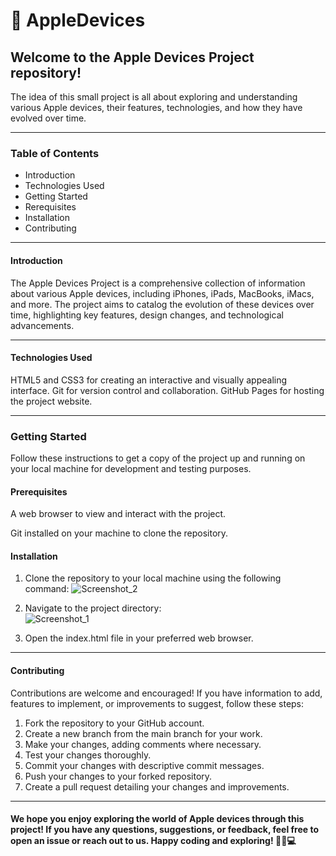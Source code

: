 # 🍎 AppleDevices

## Welcome to the Apple Devices Project repository!

The idea of this small project is all about exploring and understanding various Apple devices, their features, technologies, and how they have evolved over time.

---

### Table of Contents
*  Introduction
*  Technologies Used
*  Getting Started
*  Rerequisites
*  Installation
*  Contributing
  
---

#### Introduction
The Apple Devices Project is a comprehensive collection of information about various Apple devices, including iPhones, iPads, MacBooks, iMacs, and more. The project aims to catalog the evolution of these devices over time, highlighting key features, design changes, and technological advancements.

---

#### Technologies Used
HTML5 and CSS3 for creating an interactive and visually appealing interface.
Git for version control and collaboration.
GitHub Pages for hosting the project website.

---

### Getting Started
Follow these instructions to get a copy of the project up and running on your local machine for development and testing purposes.

#### Prerequisites
A web browser to view and interact with the project.

Git installed on your machine to clone the repository.

#### Installation
1. Clone the repository to your local machine using the following command:
![Screenshot_2](https://github.com/Vejn99/AppleDevices/assets/142892836/681048d3-9c0a-411f-8abd-fe8a9106ab42)

2. Navigate to the project directory:                                
![Screenshot_1](https://github.com/Vejn99/AppleDevices/assets/142892836/01d4e75b-2a99-484f-84ca-d6506e7c87c6)

3. Open the index.html file in your preferred web browser.

---

#### Contributing
Contributions are welcome and encouraged! If you have information to add, features to implement, or improvements to suggest, follow these steps:

1. Fork the repository to your GitHub account.
2. Create a new branch from the main branch for your work.
3. Make your changes, adding comments where necessary.
4. Test your changes thoroughly.
5. Commit your changes with descriptive commit messages.
6. Push your changes to your forked repository.
7. Create a pull request detailing your changes and improvements.

---

#### We hope you enjoy exploring the world of Apple devices through this project! If you have any questions, suggestions, or feedback, feel free to open an issue or reach out to us. Happy coding and exploring! 🍎📱💻
